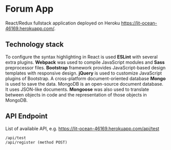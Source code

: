 # Forum App
React/Redux fullstack application deployed on Heroku https://lit-ocean-46169.herokuapp.com/.

## Technology stack
To configure the syntax highlighting in React is used **ESLint** with several extra plugins. **Webpack** was used to compile JavaScript modules and **Sass** preprocessor files. **Bootstrap** framework provides JavaScript-based design templates with responsive design. **jQuery** is used to customize JavaScript plugins of Bootstrap. A cross-platform document-oriented database **Mongo** is used to save the data. MongoDB is an open-source document database. It uses JSON-like documents. **Mongoose** was also used to translate between objects in code and the representation of those objects in MongoDB.

## API Endpoint
List of available API, e.g. https://lit-ocean-46169.herokuapp.com/api/test
```
/api/test
/api/register (method POST)
```
